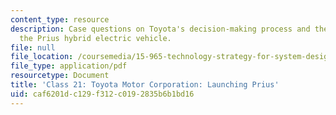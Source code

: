 ```yaml
---
content_type: resource
description: Case questions on Toyota's decision-making process and the launch of
  the Prius hybrid electric vehicle.
file: null
file_location: /coursemedia/15-965-technology-strategy-for-system-design-and-management-spring-2009/caf6201dc129f312c0192835b6b1bd16_MIT15_965S09_case21.pdf
file_type: application/pdf
resourcetype: Document
title: 'Class 21: Toyota Motor Corporation: Launching Prius'
uid: caf6201d-c129-f312-c019-2835b6b1bd16
---
```

